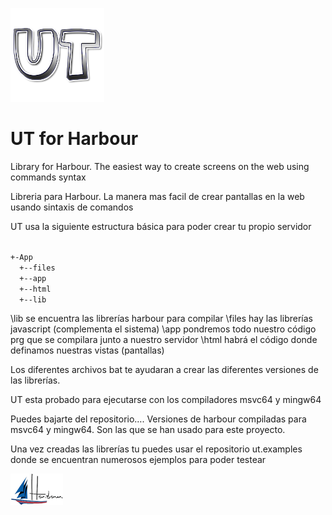 ﻿![alt text](https://github.com/carles9000/ut/blob/main/files/images/ut_ico.png)

UT for Harbour
==============

Library for Harbour. The easiest way to create screens on the web using commands syntax

Libreria para Harbour. La manera mas facil de crear pantallas en la web usando sintaxis de comandos

UT usa la siguiente estructura básica para poder crear tu propio servidor

<code>
+-App
  +--files 
  +--app 
  +--html  
  +--lib  
</code>

\lib se encuentra las librerías harbour para compilar
\files hay las librerías javascript (complementa el sistema)
\app pondremos todo nuestro código prg que se compilara junto a nuestro servidor
\html habrá el código donde definamos nuestras vistas (pantallas)

Los diferentes archivos bat te ayudaran a crear las diferentes versiones de las  librerías.

UT esta probado para ejecutarse con los compiladores msvc64 y mingw64 

Puedes bajarte del repositorio…. Versiones de harbour compiladas para msvc64 y mingw64. Son las que se han usado para este proyecto.

Una vez creadas las librerías tu puedes usar el repositorio ut.examples donde se encuentran numerosos ejemplos para poder testear 



![alt text](https://github.com/carles9000/ut/blob/main/files/images/harbour_mini.png)